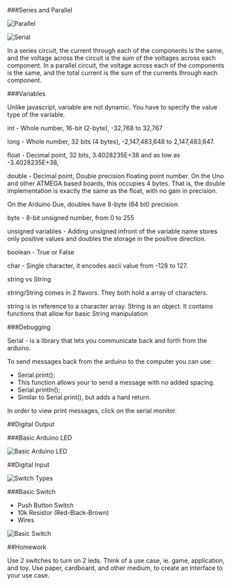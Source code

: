 ###Series and Parallel

![Parallel](https://github.com/zevenrodriguez/CIM542-642/blob/master/Breadboard%20examples/parallel_bb.jpg)

![Serial](https://github.com/zevenrodriguez/CIM542-642/blob/master/Breadboard%20examples/series_bb.jpg)

In a series circuit, the current through each of the components is the same, and the voltage across the circuit is the sum of the voltages across each component. In a parallel circuit, the voltage across each of the components is the same, and the total current is the sum of the currents through each component.

###Variables

Unlike javascript, variable are not dynamic. You have to specify the value type of the variable.

int - Whole number, 16-bit (2-byte), -32,768 to 32,767

long - Whole number, 32 bits (4 bytes),  -2,147,483,648 to 2,147,483,647.

float - Decimal point, 32 bits, 3.4028235E+38 and as low as -3.4028235E+38, 

double - Decimal point, Double precision floating point number. On the Uno and other ATMEGA based boards, this occupies 4 bytes. That is, the double implementation is exactly the same as the float, with no gain in precision.

On the Arduino Due, doubles have 8-byte (64 bit) precision.

byte - 8-bit unsigned number, from 0 to 255

unsigned variables - Adding unsigned infront of the variable name stores only positive values and doubles the storage in the positive direction.

boolean - True or False

char - Single character, it encodes ascii value from -128 to 127.

string vs String

string/String comes in 2 flavors. They both hold a array of characters.

string is in reference to a character array. String is an object. It contains functions that allow for basic String manipulation


###Debugging

Serial - is a library that lets you communicate back and forth from the arduino.

To send messages back from the arduino to the computer you can use:

* Serial.print();
 * This function allows your to send a message with no added spacing.
* Serial.println();
 * Similar to Serial.print(), but adds a hard return.
 
 In order to view print messages, click on the serial monitor.


##Digital Output

###Basic Arduino LED

![Basic Arduino LED](https://github.com/zevenrodriguez/CIM542-642/blob/master/Breadboard%20examples/basicLEDArduino_bb.jpg)


##Digital Input

![Switch Types](http://1.bp.blogspot.com/-KYLSTT7MnNo/VGQganMCoNI/AAAAAAAAIpY/wryTzxRhz9I/s1600/types-of-switches.png)

###Basic Switch

* Push Button Switch
* 10k Resistor (Red-Black-Brown)
* Wires

![Basic Switch](https://github.com/zevenrodriguez/CIM542-642/blob/master/Breadboard%20examples/switch_bb.jpg)


##Homework

Use 2 switches to turn on 2 leds. Think of a use case, ie. game, application, and toy. Use paper, cardboard, and other medium, to create an interface to your use case.

